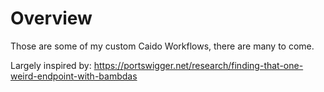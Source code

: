 # Overview

Those are some of my custom Caido Workflows, there are many to come.

Largely inspired by: https://portswigger.net/research/finding-that-one-weird-endpoint-with-bambdas

